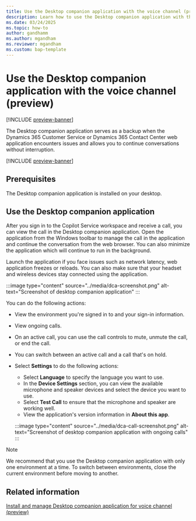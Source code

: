 ```yaml
---
title: Use the Desktop companion application with the voice channel (preview)
description: Learn how to use the Desktop companion application with the voice channel.
ms.date: 03/24/2025
ms.topic: how-to
author: gandhamm
ms.author: mgandham
ms.reviewer: mgandham
ms.custom: bap-template
---
```


# Use the Desktop companion application with the voice channel (preview)

[!INCLUDE [preview-banner](~/../shared-content/shared/preview-includes/preview-banner.md)]


The Desktop companion application serves as a backup when the Dynamics 365 Customer Service or Dynamics 365 Contact Center web application encounters issues and allows you to continue conversations without interruption.

[!INCLUDE [preview-banner](~/../shared-content/shared/preview-includes/preview-note-d365.md)]

## Prerequisites

The Desktop companion application is installed on your desktop.


## Use the Desktop companion application

After you sign in to the Copilot Service workspace and receive a call, you can view the call in the Desktop companion application. Open the application from the Windows toolbar to manage the call in the application and continue the conversation from the web browser. You can also minimize the application which will continue to run in the background.

Launch the application if you face issues such as network latency, web application freezes or reloads. You can also make sure that your headset and wireless devices stay connected using the application.

:::image type="content" source="../media/dca-screenshot.png" alt-text="Screenshot of desktop companion application" :::


You can do the following actions:

- View the environment you're signed in to and your sign-in information.
- View ongoing calls.
- On an active call, you can use the call controls to mute, unmute the call, or end the call.
- You can switch between an active call and a call that's on hold.
- Select **Settings** to do the following actions:
   - Select **Language** to specify the language you want to use.
   - In the **Device Settings** section, you can view the available microphone and speaker devices and select the device you want to use.
   - Select **Test Call** to ensure that the microphone and speaker are working well.
   - View the application's version information in **About this app**.

   :::image type="content" source="../media/dca-call-screenshot.png" alt-text="Screenshot of desktop companion application with ongoing calls" :::

> [!NOTE]
> We recommend that you use the Desktop companion application with only one environment at a time. To switch between environments, close the current environment before moving to another.

## Related information

[Install and manage Desktop companion application for voice channel (preview)](../administer/install-manage-desktop-app.md)